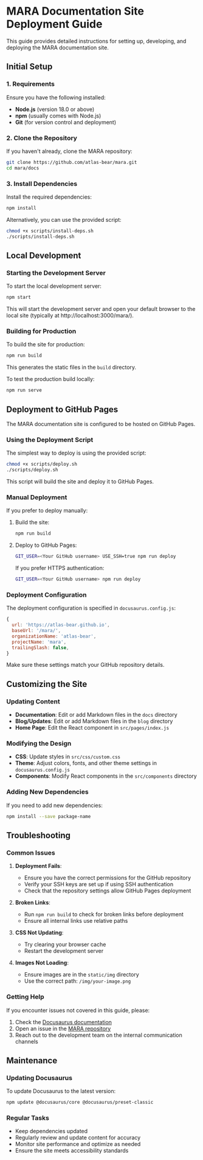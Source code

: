 # MARA Documentation Site Deployment Guide

This guide provides detailed instructions for setting up, developing, and deploying the MARA documentation site.

## Initial Setup

### 1. Requirements

Ensure you have the following installed:

- **Node.js** (version 18.0 or above)
- **npm** (usually comes with Node.js)
- **Git** (for version control and deployment)

### 2. Clone the Repository

If you haven't already, clone the MARA repository:

```bash
git clone https://github.com/atlas-bear/mara.git
cd mara/docs
```

### 3. Install Dependencies

Install the required dependencies:

```bash
npm install
```

Alternatively, you can use the provided script:

```bash
chmod +x scripts/install-deps.sh
./scripts/install-deps.sh
```

## Local Development

### Starting the Development Server

To start the local development server:

```bash
npm start
```

This will start the development server and open your default browser to the local site (typically at http://localhost:3000/mara/).

### Building for Production

To build the site for production:

```bash
npm run build
```

This generates the static files in the `build` directory.

To test the production build locally:

```bash
npm run serve
```

## Deployment to GitHub Pages

The MARA documentation site is configured to be hosted on GitHub Pages.

### Using the Deployment Script

The simplest way to deploy is using the provided script:

```bash
chmod +x scripts/deploy.sh
./scripts/deploy.sh
```

This script will build the site and deploy it to GitHub Pages.

### Manual Deployment

If you prefer to deploy manually:

1. Build the site:
   ```bash
   npm run build
   ```

2. Deploy to GitHub Pages:
   ```bash
   GIT_USER=<Your GitHub username> USE_SSH=true npm run deploy
   ```

   If you prefer HTTPS authentication:
   ```bash
   GIT_USER=<Your GitHub username> npm run deploy
   ```

### Deployment Configuration

The deployment configuration is specified in `docusaurus.config.js`:

```javascript
{
  url: 'https://atlas-bear.github.io',
  baseUrl: '/mara/',
  organizationName: 'atlas-bear',
  projectName: 'mara',
  trailingSlash: false,
}
```

Make sure these settings match your GitHub repository details.

## Customizing the Site

### Updating Content

- **Documentation**: Edit or add Markdown files in the `docs` directory
- **Blog/Updates**: Edit or add Markdown files in the `blog` directory
- **Home Page**: Edit the React component in `src/pages/index.js`

### Modifying the Design

- **CSS**: Update styles in `src/css/custom.css`
- **Theme**: Adjust colors, fonts, and other theme settings in `docusaurus.config.js`
- **Components**: Modify React components in the `src/components` directory

### Adding New Dependencies

If you need to add new dependencies:

```bash
npm install --save package-name
```

## Troubleshooting

### Common Issues

1. **Deployment Fails**:
   - Ensure you have the correct permissions for the GitHub repository
   - Verify your SSH keys are set up if using SSH authentication
   - Check that the repository settings allow GitHub Pages deployment

2. **Broken Links**:
   - Run `npm run build` to check for broken links before deployment
   - Ensure all internal links use relative paths

3. **CSS Not Updating**:
   - Try clearing your browser cache
   - Restart the development server

4. **Images Not Loading**:
   - Ensure images are in the `static/img` directory
   - Use the correct path: `/img/your-image.png`

### Getting Help

If you encounter issues not covered in this guide, please:

1. Check the [Docusaurus documentation](https://docusaurus.io/docs)
2. Open an issue in the [MARA repository](https://github.com/atlas-bear/mara/issues)
3. Reach out to the development team on the internal communication channels

## Maintenance

### Updating Docusaurus

To update Docusaurus to the latest version:

```bash
npm update @docusaurus/core @docusaurus/preset-classic
```

### Regular Tasks

- Keep dependencies updated
- Regularly review and update content for accuracy
- Monitor site performance and optimize as needed
- Ensure the site meets accessibility standards
